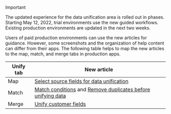 > [!IMPORTANT]
> The updated experience for the data unification area is rolled out in phases. Starting May 12, 2022, trial environments use the new guided workflows. Existing production environments are updated in the next two weeks. 
>
> Users of paid production environments can use the new articles for guidance. However, some screenshots and the organization of help content can differ from their apps. The following table helps to map the new articles to the map, match, and merge tabs in production apps.
>
> Unify tab  |New article  |
> |---------|---------|
> |Map     |  [Select source fields for data unification](../map-entities)       |
> |Match     | [Match conditions](../match-entities) and [Remove duplicates before unifying data](../remove-duplicates)        |
> |Merge     |  [Unify customer fields](../merge-entities.md)       |
 